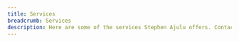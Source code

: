 ```yaml
---
title: Services
breadcrumb: Services
description: Here are some of the services Stephen Ajulu offers. Contact him today.
---
```


